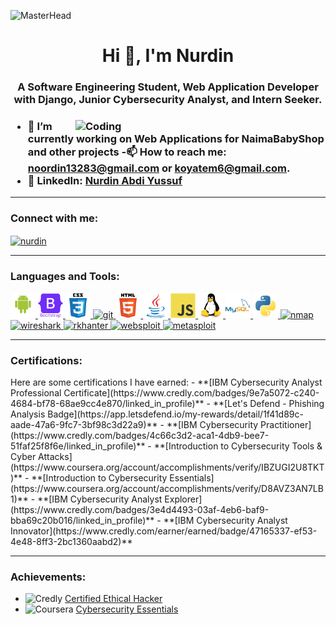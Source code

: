 ![MasterHead](https://i.pinimg.com/originals/0f/25/e4/0f25e4668c1c7740b5ed41835339d67f.gif)

<h1 align="center">Hi 👋, I'm Nurdin</h1>
<h3 align="center">A Software Engineering Student, Web Application Developer with Django, Junior Cybersecurity Analyst, and Intern Seeker.<h3>
<img align="right" alt="Coding" width="400" src="https://cdn.dribbble.com/users/1059583/screenshots/4171367/media/34e69eb61a7bd8dea1c957a8b82605a7.gif">

- 🔭 I’m currently working on **Web Applications** for NaimaBabyShop and other projects
-📫 How to reach me: [noordin13283@gmail.com](mailto:noordin13283@gmail.com) or [koyatem6@gmail.com](mailto:koyatem6@gmail.com).
- 🚀 LinkedIn: [Nurdin Abdi Yussuf](https://www.linkedin.com/in/nurdin-abdi-yussuf-b3668b21b/)
---

<h3 align="left">Connect with me:</h3>
<p align="left">
  <a href="https://www.linkedin.com/in/nurdin" target="blank"><img align="center" src="https://raw.githubusercontent.com/rahuldkjain/github-profile-readme-generator/master/src/images/icons/Social/linked-in-alt.svg" alt="nurdin" height="30" width="40" /></a>
</p>

---

<h3 align="left">Languages and Tools:</h3>
<p align="left">
  <a href="https://developer.android.com" target="_blank" rel="noreferrer"> <img src="https://raw.githubusercontent.com/devicons/devicon/master/icons/android/android-original-wordmark.svg" alt="android" width="40" height="40"/> </a> 
  <a href="https://getbootstrap.com" target="_blank" rel="noreferrer"> <img src="https://raw.githubusercontent.com/devicons/devicon/master/icons/bootstrap/bootstrap-plain-wordmark.svg" alt="bootstrap" width="40" height="40"/> </a> 
  <a href="https://www.w3schools.com/css/" target="_blank" rel="noreferrer"> <img src="https://raw.githubusercontent.com/devicons/devicon/master/icons/css3/css3-original-wordmark.svg" alt="css3" width="40" height="40"/> </a>  
  <a href="https://git-scm.com/" target="_blank" rel="noreferrer"> <img src="https://www.vectorlogo.zone/logos/git-scm/git-scm-icon.svg" alt="git" width="40" height="40"/> </a> 
  <a href="https://www.w3.org/html/" target="_blank" rel="noreferrer"> <img src="https://raw.githubusercontent.com/devicons/devicon/master/icons/html5/html5-original-wordmark.svg" alt="html5" width="40" height="40"/> </a> 
  <a href="https://www.java.com" target="_blank" rel="noreferrer"> <img src="https://raw.githubusercontent.com/devicons/devicon/master/icons/java/java-original.svg" alt="java" width="40" height="40"/> </a> 
  <a href="https://developer.mozilla.org/en-US/docs/Web/JavaScript" target="_blank" rel="noreferrer"> <img src="https://raw.githubusercontent.com/devicons/devicon/master/icons/javascript/javascript-original.svg" alt="javascript" width="40" height="40"/> </a> 
  <a href="https://www.linux.org/" target="_blank" rel="noreferrer"> <img src="https://raw.githubusercontent.com/devicons/devicon/master/icons/linux/linux-original.svg" alt="linux" width="40" height="40"/> </a> 
  <a href="https://www.mysql.com/" target="_blank" rel="noreferrer"> <img src="https://raw.githubusercontent.com/devicons/devicon/master/icons/mysql/mysql-original-wordmark.svg" alt="mysql" width="40" height="40"/> </a>  
  <a href="https://www.python.org" target="_blank" rel="noreferrer"> <img src="https://raw.githubusercontent.com/devicons/devicon/master/icons/python/python-original.svg" alt="python" width="40" height="40"/> </a>
  <a href="https://www.nmap.org" target="_blank" rel="noreferrer"> <img src="https://img.shields.io/badge/-Nmap-green?style=flat&logo=nmap&logoColor=white" alt="nmap" width="40" height="40"/> </a>
  <a href="https://www.wireshark.org" target="_blank" rel="noreferrer"> <img src="https://img.shields.io/badge/-Wireshark-blue?style=flat&logo=wireshark&logoColor=white" alt="wireshark" width="40" height="40"/> </a>
  <a href="https://github.com/rkhanter" target="_blank" rel="noreferrer"> <img src="https://img.shields.io/badge/-rkhanter-red?style=flat&logo=rkhanter&logoColor=white" alt="rkhanter" width="40" height="40"/> </a>
  <a href="https://github.com/websploit" target="_blank" rel="noreferrer"> <img src="https://img.shields.io/badge/-WebSploit-yellow?style=flat&logo=websploit&logoColor=white" alt="websploit" width="40" height="40"/> </a>
  <a href="https://www.metasploit.com" target="_blank" rel="noreferrer"> <img src="https://img.shields.io/badge/-Metasploit-darkgreen?style=flat&logo=metasploit&logoColor=white" alt="metasploit" width="40" height="40"/> </a>
</p>

---

<h3 align="left">Certifications:</h3>
Here are some certifications I have earned:
- **[IBM Cybersecurity Analyst Professional Certificate](https://www.credly.com/badges/9e7a5072-c240-4684-bf78-68ae9cc4e870/linked_in_profile)**
- **[Let's Defend - Phishing Analysis Badge](https://app.letsdefend.io/my-rewards/detail/1f41d89c-aade-47a6-9fc7-3bf98c3d22a9)**
- **[IBM Cybersecurity Practitioner](https://www.credly.com/badges/4c66c3d2-aca1-4db9-bee7-51faf25f8f6e/linked_in_profile)**
- **[Introduction to Cybersecurity Tools & Cyber Attacks](https://www.coursera.org/account/accomplishments/verify/IBZUGI2U8TKT)**
- **[Introduction to Cybersecurity Essentials](https://www.coursera.org/account/accomplishments/verify/D8AVZ3AN7LB1)**
- **[IBM Cybersecurity Analyst Explorer](https://www.credly.com/badges/3e4d4493-03af-4eb6-baf9-bba69c20b016/linked_in_profile)**
- **[IBM Cybersecurity Analyst Innovator](https://www.credly.com/earner/earned/badge/47165337-ef53-4e48-8ff3-2bc1360aabd2)**

---

### Achievements:
- ![Credly](https://img.shields.io/badge/Certified%20Ethical%20Hacker-blue?logo=credly&logoColor=white&style=flat-square) [Certified Ethical Hacker](https://www.credly.com/)
- ![Coursera](https://img.shields.io/badge/Cybersecurity%20Essentials-blue?logo=coursera&logoColor=white&style=flat-square) [Cybersecurity Essentials](https://coursera.org/)
